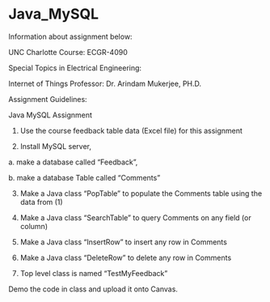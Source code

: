 # Java_MySQL
Information about assignment below:

UNC Charlotte Course: ECGR-4090

Special Topics in Electrical Engineering:

Internet of Things Professor: Dr. Arindam Mukerjee, PH.D.

Assignment Guidelines:

Java MySQL Assignment

1)	Use the course feedback table data (Excel file) for this assignment

2)	Install MySQL server,

a.	make a database called “Feedback”, 

b.	make a database Table called “Comments”

3)	Make a Java class “PopTable” to populate the Comments table using the data from (1)

4)	Make a Java class “SearchTable” to query Comments on any field (or column)

5)	Make a Java class “InsertRow” to insert any row in Comments

6)	Make a Java class “DeleteRow” to delete any row in Comments

7)	Top level class is named “TestMyFeedback”

Demo the code in class and upload it onto Canvas.
